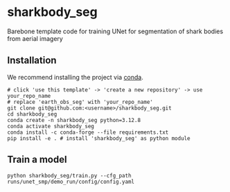 # sharkbody_seg
Barebone template code for training UNet for segmentation of shark bodies from aerial imagery

## Installation
We recommend installing the project via [conda](https://docs.conda.io/en/latest/).
```
# click 'use this template' -> 'create a new repository' -> use your_repo_name
# replace 'earth_obs_seg' with 'your_repo_name'
git clone git@github.com:<username>/sharkbody_seg.git
cd sharkbody_seg
conda create -n sharkbody_seg python=3.12.8
conda activate sharkbody_seg
conda install -c conda-forge --file requirements.txt
pip install -e . # install 'sharkbody_seg' as python module
```

## Train a model
```
python sharkbody_seg/train.py --cfg_path runs/unet_smp/demo_run/config/config.yaml
```

